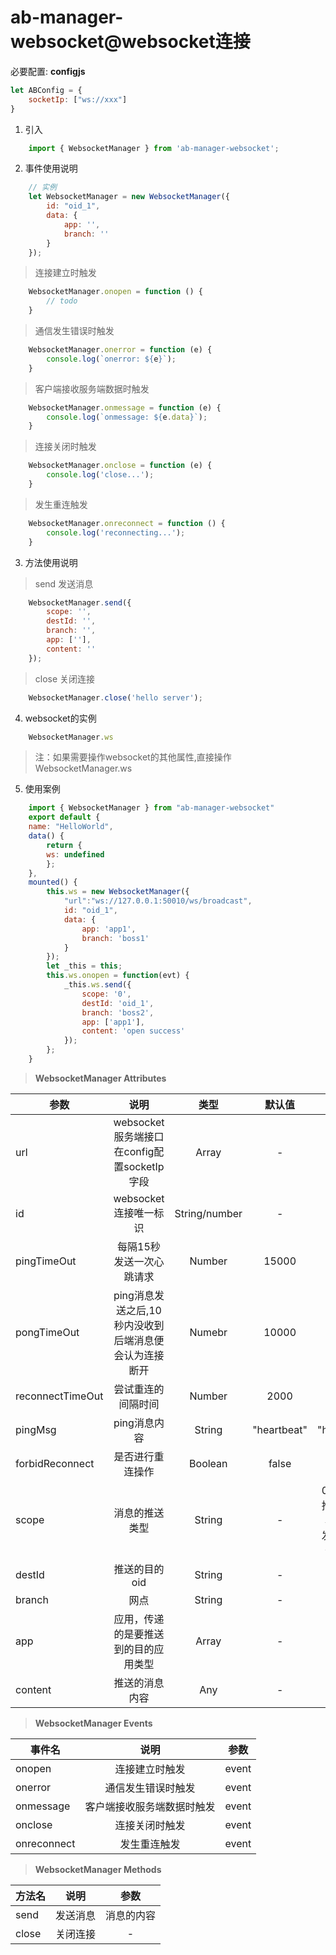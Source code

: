 # ab-manager-websocket@websocket连接

必要配置:
**configjs**
```js
let ABConfig = {
    socketIp: ["ws://xxx"]
}
```
1. 引入
```js
    import { WebsocketManager } from 'ab-manager-websocket';
```
2. 事件使用说明
```js
    // 实例
    let WebsocketManager = new WebsocketManager({
        id: "oid_1",
        data: {
            app: '',
            branch: ''
        }
    });
```

> 连接建立时触发
```js
    WebsocketManager.onopen = function () {
        // todo
    }
```
> 通信发生错误时触发
```js
    WebsocketManager.onerror = function (e) {
        console.log(`onerror: ${e}`);
    }
```
> 客户端接收服务端数据时触发
```js
    WebsocketManager.onmessage = function (e) {
        console.log(`onmessage: ${e.data}`);
    }
```
> 连接关闭时触发
```js
    WebsocketManager.onclose = function (e) {
        console.log('close...');
    }
```
> 发生重连触发
```js
    WebsocketManager.onreconnect = function () {
        console.log('reconnecting...');
    }
```
3. 方法使用说明
> send 发送消息
```js
    WebsocketManager.send({
        scope: '',
        destId: '',
        branch: '',
        app: [''],
        content: ''
    });
```
> close 关闭连接
```js
    WebsocketManager.close('hello server');
```
4. websocket的实例
```js
    WebsocketManager.ws  
```
> 注：如果需要操作websocket的其他属性,直接操作WebsocketManager.ws

5. 使用案例
```js
    import { WebsocketManager } from "ab-manager-websocket"
    export default {
    name: "HelloWorld",
    data() {
        return {
        ws: undefined
        };
    },
    mounted() {
        this.ws = new WebsocketManager({
            "url":"ws://127.0.0.1:50010/ws/broadcast",
            id: "oid_1",
            data: {
                app: 'app1',
                branch: 'boss1'
            }
        });
        let _this = this;
        this.ws.onopen = function(evt) {
            _this.ws.send({
                scope: '0',
                destId: 'oid_1',
                branch: 'boss2',
                app: ['app1'],
                content: 'open success'
            });
        };
    }
```
> **WebsocketManager Attributes**

| 参数             | 说明                                                          | 类型    | 默认值      | 可选值 |
| ---------------- | :-----------------------------------------------------------: | :-----: | :---------: | :---------: | 
| url              | websocket服务端接口在config配置socketIp字段 | Array | - | - |
| id              | websocket连接唯一标识 | String/number | - | - |
| pingTimeOut      | 每隔15秒发送一次心跳请求 | Number | 15000 | - |
| pongTimeOut      | ping消息发送之后,10秒内没收到后端消息便会认为连接断开 | Numebr | 10000 | - |
| reconnectTimeOut | 尝试重连的间隔时间 | Number  | 2000 | - |
| pingMsg          | ping消息内容 | String  | "heartbeat" | "heartbeat" |
| forbidReconnect  | 是否进行重连操作 | Boolean | false | - |
| scope  | 消息的推送类型 | String | - | 0代表单点推送，1代表网点群发，2代表全行群发 |
| destId  | 推送的目的oid | String | - | - |
| branch  | 网点 | String | - | - |
| app  | 应用，传递的是要推送到的目的应用类型 | Array | - | - |
| content  | 推送的消息内容 | Any | - | - |

> **WebsocketManager Events**

| 事件名      | 说明                       | 参数  |
| ----------- | :------------------------:| :---: |
| onopen      | 连接建立时触发             | event |
| onerror     | 通信发生错误时触发         | event |
| onmessage   | 客户端接收服务端数据时触发  | event |
| onclose     | 连接关闭时触发             | event |
| onreconnect | 发生重连触发               | event |

> **WebsocketManager Methods**

| 方法名 | 说明     | 参数       |
| ------ | :------: | :--------: |
| send   | 发送消息 | 消息的内容 |
| close  | 关闭连接 | -          |
